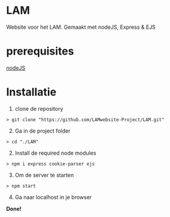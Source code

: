 # LAM
Website voor het LAM. Gemaakt met nodeJS, Express & EJS

# prerequisites
[nodeJS](https://nodejs.org/en/)

# Installatie
1. clone de repository
```
> git clone "https://github.com/LAMwebsite-Project/LAM.git"
```
2. Ga in de project folder
```
> cd "./LAM"
```
2. Install de required node modules
```
> npm i express cookie-parser ejs
```
3. Om de server te starten
```
> npm start
```
4. Ga naar localhost in je browser

**Done!**
